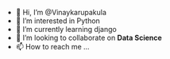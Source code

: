 - 👋 Hi, I’m @Vinaykarupakula
- 👀 I’m interested in Python 
- 🌱 I’m currently learning django
- 💞️ I’m looking to collaborate on **Data Science**
- 📫 How to reach me ...

<!---
Vinaykarupakula/Vinaykarupakula is a ✨ special ✨ repository because its `README.md` (this file) appears on your GitHub profile.
You can click the Preview link to take a look at your changes.
--->
